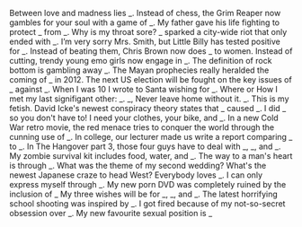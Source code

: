 Between love and madness lies _.
Instead of chess, the Grim Reaper now gambles for your soul with a game of _.
My father gave his life fighting to protect _ from _.
Why is my throat sore?
_ sparked a city-wide riot that only ended with _.
I’m very sorry Mrs. Smith, but Little Billy has tested positive for _.
Instead of beating them, Chris Brown now does _ to women.
Instead of cutting, trendy young emo girls now engage in _.
The definition of rock bottom is gambling away _.
The Mayan prophecies really heralded the coming of _ in 2012.
The next US election will be fought on the key issues of _ against _.
When I was 10 I wrote to Santa wishing for _.
Where or How I met my last signifigant other: _.
_, Never leave home without it.
_. This is my fetish.
David Icke's newest conspiracy theory states that _ caused _.
I did _ so you don't have to!
I need your clothes, your bike, and _.
In a new Cold War retro movie, the red menace tries to conquer the world through the cunning use of _.
In college, our lecturer made us write a report comparing _ to _.
In The Hangover part 3, those four guys have to deal with _, _, and _.
My zombie survival kit includes food, water, and _.
The way to a man's heart is through _.
What was the theme of my second wedding?
What's the newest Japanese craze to head West?
Everybody loves _.
I can only express myself through _.
My new porn DVD was completely ruined by the inclusion of _
My three wishes will be for _, _, and _.
The latest horrifying school shooting was inspired by _.
I got fired because of my not-so-secret obsession over _.
My new favourite sexual position is _